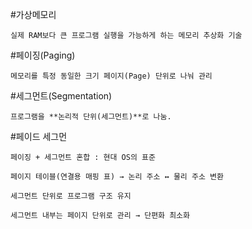 #가상메모리

    실제 RAM보다 큰 프로그램 실행을 가능하게 하는 메모리 추상화 기술

#페이징(Paging)

    메모리를 특정 동일한 크기 페이지(Page) 단위로 나눠 관리

#세그먼트(Segmentation)

    프로그램을 **논리적 단위(세그먼트)**로 나눔.

#페이드 세그먼

    페이징 + 세그먼트 혼합 : 현대 OS의 표준

    페이지 테이블(연결용 매핑 표) → 논리 주소 ↔ 물리 주소 변환

    세그먼트 단위로 프로그램 구조 유지

    세그먼트 내부는 페이지 단위로 관리 → 단편화 최소화